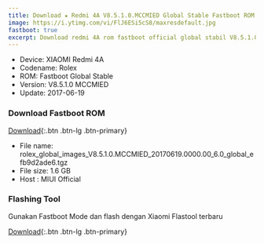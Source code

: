 ```yaml
---
title: Download ★ Redmi 4A V8.5.1.0.MCCMIED Global Stable Fastboot ROM
image: https://i.ytimg.com/vi/FlJ6ESi5cS8/maxresdefault.jpg
fastboot: true
excerpt: Download redmi 4A rom fastboot official global stabil V8.5.1.0 MCCMIED update 2017-06-19
---
```

- Device: XIAOMI Redmi 4A
- Codename: Rolex
- ROM: Fastboot Global Stable
- Version: V8.5.1.0 MCCMIED
- Update: 2017-06-19

### Download Fastboot ROM

[Download](http://bigota.d.miui.com/V8.5.1.0.MCCMIED/rolex_global_images_V8.5.1.0.MCCMIED_20170619.0000.00_6.0_global_efb9d2ade6.tgz){:.btn .btn-lg .btn-primary}

- File name: rolex_global_images_V8.5.1.0.MCCMIED_20170619.0000.00_6.0_global_efb9d2ade6.tgz
- File size: 1.6 GB
- Host : MIUI Official

### Flashing Tool

Gunakan Fastboot Mode dan flash dengan Xiaomi Flastool terbaru

[Download](http://api.en.miui.com/url/MiFlashTool){:.btn .btn-lg .btn-primary}


